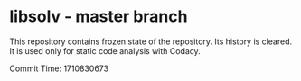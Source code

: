 # libsolv - master branch

This repository contains frozen state of the repository.
Its history is cleared. It is used only for static code
analysis with Codacy.

Commit Time: 1710830673